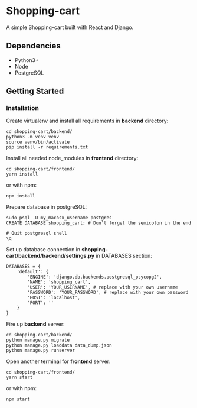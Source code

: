 # Shopping-cart
A simple Shopping-cart built with React and Django.

## Dependencies
* Python3+
* Node
* PostgreSQL

## Getting Started
### Installation
Create virtualenv and install all requirements in **backend** directory:

    cd shopping-cart/backend/
    python3 -m venv venv
    source venv/bin/activate
    pip install -r requirements.txt

Install all needed node_modules in **frontend** directory:

    cd shopping-cart/frontend/
    yarn install

or with npm:

    npm install

Prepare database in postgreSQL:

    sudo psql -U my_macosx_username postgres
    CREATE DATABASE shopping_cart; # Don't forget the semicolon in the end

    # Quit postgresql shell
    \q

Set up database connection in **shopping-cart/backend/backend/settings.py** in DATABASES section:

    DATABASES = {
        'default': {
            'ENGINE': 'django.db.backends.postgresql_psycopg2',
            'NAME': 'shopping_cart',
            'USER': 'YOUR_USERNAME', # replace with your own username
            'PASSWORD': 'YOUR_PASSWORD', # replace with your own password
            'HOST': 'localhost',
            'PORT': ''
        }
    }

Fire up **backend** server:

    cd shopping-cart/backend/
    python manage.py migrate
    python manage.py loaddata data_dump.json
    python manage.py runserver

Open another terminal for **frontend** server:

    cd shopping-cart/frontend/
    yarn start

or with npm:

    npm start

